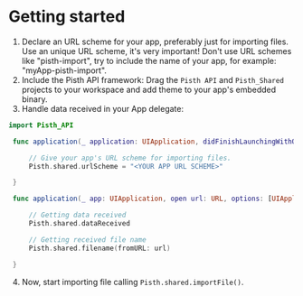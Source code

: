 # Getting started

 1. Declare an URL scheme for your app, preferably just for importing files. Use an unique URL scheme, it's very important! Don't use URL schemes like "pisth-import", try to include the name of your app, for example: "myApp-pisth-import".
 2. Include the Pisth API framework: Drag the `Pisth API` and `Pisth_Shared` projects to your workspace and add theme to your app's embedded binary.
 3. Handle data received in your App delegate:

```swift
import Pisth_API

 func application(_ application: UIApplication, didFinishLaunchingWithOptions launchOptions: [UIApplicationLaunchOptionsKey: Any]?) {

     // Give your app's URL scheme for importing files.
     Pisth.shared.urlScheme = "<YOUR APP URL SCHEME>"

 }

 func application(_ app: UIApplication, open url: URL, options: [UIApplicationOpenURLOptionsKey : Any] = [:]) -> Bool {

     // Getting data received
     Pisth.shared.dataReceived

     // Getting received file name
     Pisth.shared.filename(fromURL: url)

 }
```
4. Now, start importing file calling `Pisth.shared.importFile()`.
